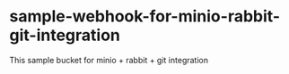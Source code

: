 # sample-webhook-for-minio-rabbit-git-integration
This sample bucket for minio + rabbit + git integration
